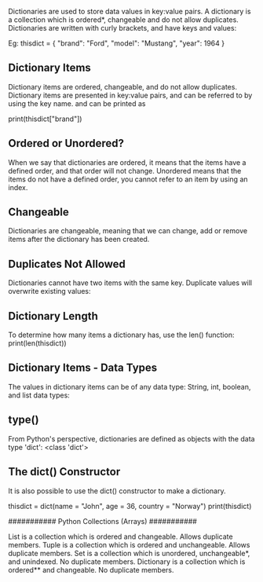 

Dictionaries are used to store data values in key:value pairs. 
A dictionary is a collection which is ordered*, changeable and do not allow duplicates.
Dictionaries are written with curly brackets, and have keys and values:

Eg: 
thisdict = {
  "brand": "Ford",
  "model": "Mustang",
  "year": 1964
}

## Dictionary Items ##

Dictionary items are ordered, changeable, and do not allow duplicates.
Dictionary items are presented in key:value pairs, and can be referred to by using the key name.
and can be printed as

  print(thisdict["brand"])

## Ordered or Unordered? ##

When we say that dictionaries are ordered, it means that the items have a defined order, and that order will not change.
Unordered means that the items do not have a defined order, you cannot refer to an item by using an index.

## Changeable ##

Dictionaries are changeable, meaning that we can change, add or remove items after the dictionary has been created.

## Duplicates Not Allowed ##

Dictionaries cannot have two items with the same key. Duplicate values will overwrite existing values:

## Dictionary Length ##

To determine how many items a dictionary has, use the len() function:
    print(len(thisdict))


## Dictionary Items - Data Types ##

The values in dictionary items can be of any data type: String, int, boolean, and list data types:



## type() ##

From Python's perspective, dictionaries are defined as objects with the data type 'dict': <class 'dict'>

## The dict() Constructor ##

It is also possible to use the dict() constructor to make a dictionary.

thisdict = dict(name = "John", age = 36, country = "Norway")
print(thisdict)


########### Python Collections (Arrays) ###########

List is a collection which is ordered and changeable. Allows duplicate members.
Tuple is a collection which is ordered and unchangeable. Allows duplicate members.
Set is a collection which is unordered, unchangeable*, and unindexed. No duplicate members.
Dictionary is a collection which is ordered** and changeable. No duplicate members.


